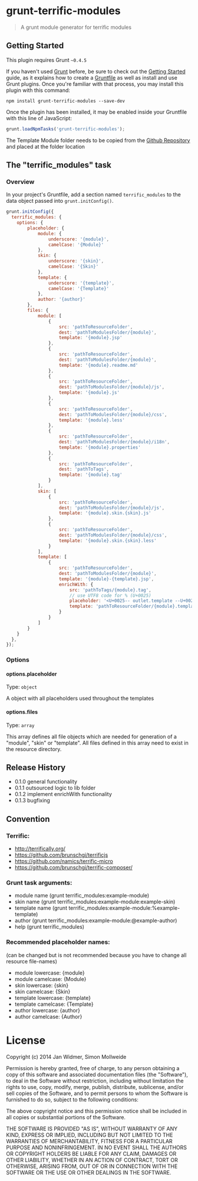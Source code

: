 # grunt-terrific-modules

> A grunt module generator for terrific modules

## Getting Started
This plugin requires Grunt `~0.4.5`

If you haven't used [Grunt](http://gruntjs.com/) before, be sure to check out the [Getting Started](http://gruntjs.com/getting-started) guide, as it explains how to create a [Gruntfile](http://gruntjs.com/sample-gruntfile) as well as install and use Grunt plugins. Once you're familiar with that process, you may install this plugin with this command:

```shell
npm install grunt-terrific-modules --save-dev
```

Once the plugin has been installed, it may be enabled inside your Gruntfile with this line of JavaScript:

```js
grunt.loadNpmTasks('grunt-terrific-modules');
```

The Template Module folder needs to be copied from the
[Github Repository](https://github.com/smollweide/grunt-terrific-modules/tree/master/resource) and placed at
the folder location <pathToResourceFolder>

## The "terrific_modules" task

### Overview
In your project's Gruntfile, add a section named `terrific_modules` to the data object passed into `grunt.initConfig()`.

```js
grunt.initConfig({
  terrific_modules: {
    options: {
    	placeholder: {
    		module: {
    			underscore: '{module}',
    			camelCase: '{Module}'
    		},
    		skin: {
    			underscore: '{skin}',
    			camelCase: '{Skin}'
    		},
    		template: {
    			underscore: '{template}',
    			camelCase: '{Template}'
    		},
    		author: '{author}'
    	},
    	files: {
    		module: [
    			{
    				src: 'pathToResourceFolder',
    				dest: 'pathToModulesFolder/{module}',
    				template: '{module}.jsp'
    			},
    			{
    				src: 'pathToResourceFolder',
    				dest: 'pathToModulesFolder/{module}',
    				template: '{module}.readme.md'
    			},
    			{
    				src: 'pathToResourceFolder',
    				dest: 'pathToModulesFolder/{module}/js',
    				template: '{module}.js'
    			},
    			{
    				src: 'pathToResourceFolder',
    				dest: 'pathToModulesFolder/{module}/css',
    				template: '{module}.less'
    			},
    			{
    				src: 'pathToResourceFolder',
    				dest: 'pathToModulesFolder/{module}/i18n',
    				template: '{module}.properties'
    			},
    			{
    				src: 'pathToResourceFolder',
    				dest: 'pathToTags',
    				template: '{module}.tag'
    			}
    		],
    		skin: [
    			{
    				src: 'pathToResourceFolder',
    				dest: 'pathToModulesFolder/{module}/js',
    				template: '{module}.skin.{skin}.js'
    			},
    			{
    				src: 'pathToResourceFolder',
    				dest: 'pathToModulesFolder/{module}/css',
    				template: '{module}.skin.{skin}.less'
    			}
    		],
    		template: [
    			{
    				src: 'pathToResourceFolder',
    				dest: 'pathToModulesFolder/{module}',
    				template: '{module}-{template}.jsp',
    				enrichWith: {
    					src: 'pathToTags/{module}.tag',
    					// use UTF8 code for % (U+0025)
    					placeholder: '<U+0025-- outlet.template --U+0025>',
    					template: 'pathToResourceFolder/{module}.template.tag'
    				}
    			}
    		]
    	}
    }
  },
});
```

### Options

#### options.placeholder
Type: `object`

A object with all placeholders used throughout the templates

#### options.files
Type: `array`

This array defines all file objects which are needed for generation of a "module", "skin" or "template".
All files defined in this array need to exist in the resource directory.

## Release History
- 0.1.0 general functionality
- 0.1.1 outsourced logic to lib folder
- 0.1.2 implement enrichWith functionality
- 0.1.3 bugfixing

## Convention

### Terrific:
- http://terrifically.org/
- https://github.com/brunschgi/terrificjs
- https://github.com/namics/terrific-micro
- https://github.com/brunschgi/terrific-composer/

### Grunt task arguments:
- module name
	(grunt terrific_modules:example-module)
- skin name
	(grunt terrific_modules:example-module:example-skin)
- template name
	(grunt terrific_modules:example-module:%example-template)
- author
	(grunt terrific_modules:example-module:@example-author)
- help
	(grunt terrific_modules)

### Recommended placeholder names:
(can be changed but is not recommended because you have to change all resource file-names)

- module lowercase: {module}
- module camelcase: {Module}
- skin lowercase: {skin}
- skin camelcase: {Skin}
- template lowercase: {template}
- template camelcase: {Template}
- author lowercase: {author}
- author camelcase: {Author}

License
=======

Copyright (c) 2014 Jan Widmer, Simon Mollweide

Permission is hereby granted, free of charge, to any person obtaining
a copy of this software and associated documentation files (the
"Software"), to deal in the Software without restriction, including
without limitation the rights to use, copy, modify, merge, publish,
distribute, sublicense, and/or sell copies of the Software, and to
permit persons to whom the Software is furnished to do so, subject to
the following conditions:

The above copyright notice and this permission notice shall be
included in all copies or substantial portions of the Software.

THE SOFTWARE IS PROVIDED "AS IS", WITHOUT WARRANTY OF ANY KIND,
EXPRESS OR IMPLIED, INCLUDING BUT NOT LIMITED TO THE WARRANTIES OF
MERCHANTABILITY, FITNESS FOR A PARTICULAR PURPOSE AND
NONINFRINGEMENT. IN NO EVENT SHALL THE AUTHORS OR COPYRIGHT HOLDERS BE
LIABLE FOR ANY CLAIM, DAMAGES OR OTHER LIABILITY, WHETHER IN AN ACTION
OF CONTRACT, TORT OR OTHERWISE, ARISING FROM, OUT OF OR IN CONNECTION
WITH THE SOFTWARE OR THE USE OR OTHER DEALINGS IN THE SOFTWARE.















